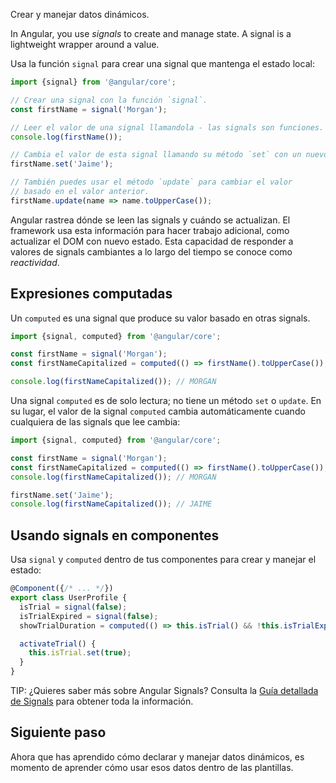 <docs-decorative-header title="Signals" imgSrc="adev/src/assets/images/signals.svg"> <!-- markdownlint-disable-line -->
Crear y manejar datos dinámicos.
</docs-decorative-header>

In Angular, you use *signals* to create and manage state. A signal is a lightweight wrapper around a value.

Usa la función `signal` para crear una signal que mantenga el estado local:

```typescript
import {signal} from '@angular/core';

// Crear una signal con la función `signal`.
const firstName = signal('Morgan');

// Leer el valor de una signal llamandola - las signals son funciones.
console.log(firstName());

// Cambia el valor de esta signal llamando su método `set` con un nuevo valor.
firstName.set('Jaime');

// También puedes usar el método `update` para cambiar el valor
// basado en el valor anterior.
firstName.update(name => name.toUpperCase()); 
```

Angular rastrea dónde se leen las signals y cuándo se actualizan. El framework usa esta información para hacer trabajo adicional, como actualizar el DOM con nuevo estado. Esta capacidad de responder a valores de signals cambiantes a lo largo del tiempo se conoce como *reactividad*.

## Expresiones computadas

Un `computed` es una signal que produce su valor basado en otras signals.

```typescript
import {signal, computed} from '@angular/core';

const firstName = signal('Morgan');
const firstNameCapitalized = computed(() => firstName().toUpperCase());

console.log(firstNameCapitalized()); // MORGAN
``` 

Una signal `computed` es de solo lectura; no tiene un método `set` o `update`. En su lugar, el valor de la signal `computed` cambia automáticamente cuando cualquiera de las signals que lee cambia:

```typescript
import {signal, computed} from '@angular/core';

const firstName = signal('Morgan');
const firstNameCapitalized = computed(() => firstName().toUpperCase());
console.log(firstNameCapitalized()); // MORGAN

firstName.set('Jaime');
console.log(firstNameCapitalized()); // JAIME
```

## Usando signals en componentes

Usa `signal` y `computed` dentro de tus componentes para crear y manejar el estado:

```typescript
@Component({/* ... */})
export class UserProfile {
  isTrial = signal(false);
  isTrialExpired = signal(false);
  showTrialDuration = computed(() => this.isTrial() && !this.isTrialExpired());

  activateTrial() {
    this.isTrial.set(true);
  }
}
```

TIP: ¿Quieres saber más sobre Angular Signals? Consulta la [Guía detallada de Signals](guide/signals) para obtener toda la información.

## Siguiente paso

Ahora que has aprendido cómo declarar y manejar datos dinámicos, es momento de aprender cómo usar esos datos dentro de las plantillas.

<docs-pill-row>
  <docs-pill title="Interfaces dinámicas con plantillas" href="essentials/templates" />
  <docs-pill title="Guía detallada de signals" href="guide/signals" />
</docs-pill-row>
